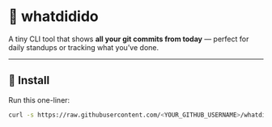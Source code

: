 # 🧠 whatdidido

A tiny CLI tool that shows **all your git commits from today** — perfect for daily standups or tracking what you’ve done.

---

## 🚀 Install

Run this one-liner:

```bash
curl -s https://raw.githubusercontent.com/<YOUR_GITHUB_USERNAME>/whatdidido/main/install.sh | bash
